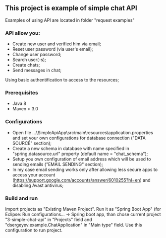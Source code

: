 ## This project is example of simple chat API

Examples of using API are located in folder "request examples"

### API allow you: 
* Create new user and verified him via email;
* Reset user password (via user's email);
* Change user password;
* Search user(-s);
* Create chats;
* Send messages in chat;

Using basic authentification to access to the resources; 

### Prerequisites

- Java 8
- Maven > 3.0

### Configurations

* Open file ...\SimpleApiApp\src\main\resources\application.properties and set your own configurations for database connection ("DATA SOURCE" section);
* Create a new schema in database with name specified in "spring.datasource.url" property (default name = "chat_schema");
* Setup you own configuration of email address which will be used to sending emails ("EMAIL SENDING" section);
* In my case email sending works only after allowing less secure apps to access your account (https://support.google.com/accounts/answer/6010255?hl=en) and disabling Avast antivirus;

### Build and run

Import projects as "Existing Maven Project". Run it as "Spring Boot App" (for Eclipse: Run configurations... -> Spring boot app, than chose current project "3-simple-chat-api" in "Projects" field and "dsergeyev.example.ChatApplication" in "Main type" field.
Use this configuration to run project.